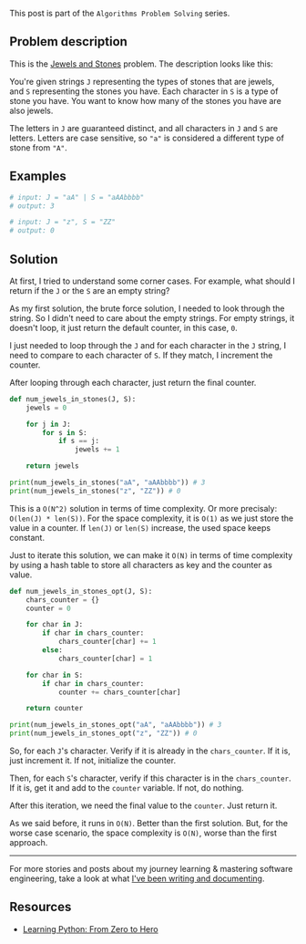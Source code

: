 This post is part of the `Algorithms Problem Solving` series.

## Problem description

This is the [Jewels and Stones](https://leetcode.com/problems/jewels-and-stones/description/) problem. The description looks like this:

You're given strings `J` representing the types of stones that are jewels, and `S` representing the stones you have. Each character in `S` is a type of stone you have. You want to know how many of the stones you have are also jewels.

The letters in `J` are guaranteed distinct, and all characters in `J` and `S` are letters. Letters are case sensitive, so `"a"` is considered a different type of stone from `"A"`.

## Examples

```python
# input: J = "aA" | S = "aAAbbbb"
# output: 3

# input: J = "z", S = "ZZ"
# output: 0
```

## Solution

At first, I tried to understand some corner cases. For example, what should I return if the `J` or the `S` are an empty string?

As my first solution, the brute force solution, I needed to look through the string. So I didn't need to care about the empty strings. For empty strings, it doesn't loop, it just return the default counter, in this case, `0`.

I just needed to loop through the `J` and for each character in the `J` string, I need to compare to each character of `S`. If they match, I increment the counter.

After looping through each character, just return the final counter.

```python
def num_jewels_in_stones(J, S):
    jewels = 0

    for j in J:
        for s in S:
            if s == j:
                jewels += 1

    return jewels

print(num_jewels_in_stones("aA", "aAAbbbb")) # 3
print(num_jewels_in_stones("z", "ZZ")) # 0
```

This is a `O(N^2)` solution in terms of time complexity. Or more precisaly: `O(len(J) * len(S))`. For the space complexity, it is `O(1)` as we just store the value in a counter. If `len(J)` or `len(S)` increase, the used space keeps constant.

Just to iterate this solution, we can make it `O(N)` in terms of time complexity by using a hash table to store all characters as key and the counter as value.

```python
def num_jewels_in_stones_opt(J, S):
    chars_counter = {}
    counter = 0

    for char in J:
        if char in chars_counter:
            chars_counter[char] += 1
        else:
            chars_counter[char] = 1

    for char in S:
        if char in chars_counter:
            counter += chars_counter[char]

    return counter

print(num_jewels_in_stones_opt("aA", "aAAbbbb")) # 3
print(num_jewels_in_stones_opt("z", "ZZ")) # 0
```

So, for each `J`'s character. Verify if it is already in the `chars_counter`. If it is, just increment it. If not, initialize the counter.

Then, for each `S`'s character, verify if this character is in the `chars_counter`. If it is, get it and add to the `counter` variable. If not, do nothing.

After this iteration, we need the final value to the `counter`. Just return it.

As we said before, it runs in `O(N)`. Better than the first solution. But, for the worse case scenario, the space complexity is `O(N)`, worse than the first approach.

---

For more stories and posts about my journey learning & mastering software engineering, take a look at what [I've been writing and documenting](https://iamtk.co).

## Resources

- [Learning Python: From Zero to Hero](https://iamtk.co/learning-python-from-zero-to-hero)
